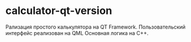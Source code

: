 # calculator-qt-version

Рализация простого калькулятора на QT Framework.
Пользовательский интерфейс реализован на QML
Основная логика на C++.
